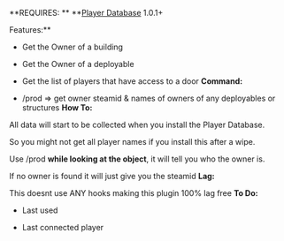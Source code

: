 **REQUIRES: ** **[Player Database](http://oxidemod.org/plugins/player-database.927/) 1.0.1+


Features:**

- Get the Owner of a building

- Get the Owner of a deployable

- Get the list of players that have access to a door
**Command:**
- /prod => get owner steamid & names of owners of any deployables or structures
**How To:**

All data will start to be collected when you install the Player Database.

So you might not get all player names if you install this after a wipe.

Use /prod **while looking at the object**, it will tell you who the owner is.

If no owner is found it will just give you the steamid
**Lag:**

This doesnt use ANY hooks making this plugin 100% lag free
**To Do:**

- Last used

- Last connected player